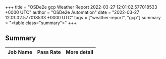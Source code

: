 +++
title = "OSDe2e gcp Weather Report 2022-03-27 12:01:02.577018533 +0000 UTC"
author = "OSDe2e Automation"
date = "2022-03-27 12:01:02.577018533 +0000 UTC"
tags = ["weather-report", "gcp"]
summary = "<table class=\"summary\"></table>"
+++
## Summary

| Job Name | Pass Rate | More detail |
|----------|-----------|-------------|





